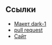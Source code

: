 ## Ссылки
+ [Макет dark-1](https://www.figma.com/file/6FMWkB94wE7KTkcCgUXtnC/%D0%94%D0%B8%D0%BF%D0%BB%D0%BE%D0%BC%D0%BD%D1%8B%D0%B9-%D0%BF%D1%80%D0%BE%D0%B5%D0%BA%D1%82?type=design&node-id=1-6838&mode=design&t=6gRYGcjqUDI8t40I-0)
+ [pull request](https://github.com/vrnkkrkn/movies-explorer-frontend/pull/2)
+ [Сайт](https://bitfilms.vrnkkrkn.nomoredomainsmonster.ru) 
